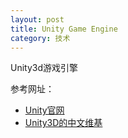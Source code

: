 ```yaml
---
layout: post
title: Unity Game Engine
category: 技术
---
```


Unity3d游戏引擎

参考网址：

* [Unity官网](http://unity3d.com/ "Markdown")
* [Unity3D的中文维基](http://wiki.ceeger.com/ceeger.php "Markdown")
